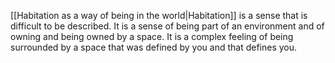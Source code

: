---
---

[[Habitation as a way of being in the world|Habitation]] is a sense that is difficult to be described. It is a sense of being part of an environment and of owning and being owned by a space. It is a complex feeling of being surrounded by a space that was defined by you and that defines you.